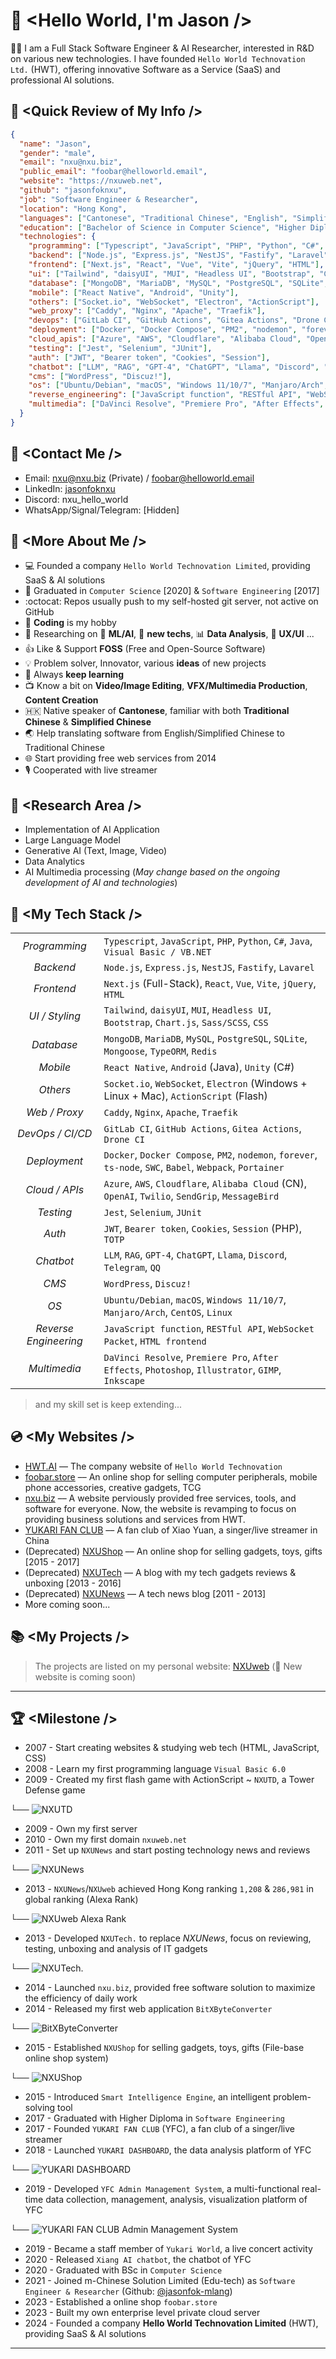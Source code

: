 # :wave: \<Hello World, I'm Jason />

:man_technologist: I am a Full Stack Software Engineer & AI Researcher, interested in R&D on various new technologies. I have founded `Hello World Technovation Ltd.` (HWT), offering innovative Software as a Service (SaaS) and professional AI solutions. 

## :turtle: \<Quick Review of My Info />
```json
{
  "name": "Jason",
  "gender": "male",
  "email": "nxu@nxu.biz",
  "public_email": "foobar@helloworld.email",
  "website": "https://nxuweb.net",
  "github": "jasonfoknxu",
  "job": "Software Engineer & Researcher",
  "location": "Hong Kong",
  "languages": ["Cantonese", "Traditional Chinese", "English", "Simplified Chinese", "zh-HK", "zh-Hant", "zh-Hans"],
  "education": ["Bachelor of Science in Computer Science", "Higher Diploma in Software Engineering"],
  "technologies": {
    "programming": ["Typescript", "JavaScript", "PHP", "Python", "C#", "Java", "Visual Basic / VB.NET"],
    "backend": ["Node.js", "Express.js", "NestJS", "Fastify", "Laravel"],
    "frontend": ["Next.js", "React", "Vue", "Vite", "jQuery", "HTML"],
    "ui": ["Tailwind", "daisyUI", "MUI", "Headless UI", "Bootstrap", "Chart.js", "Sass/SCSS", "CSS"],
    "database": ["MongoDB", "MariaDB", "MySQL", "PostgreSQL", "SQLite", "Mongoose", "TypeORM", "Redis"],
    "mobile": ["React Native", "Android", "Unity"],
    "others": ["Socket.io", "WebSocket", "Electron", "ActionScript"],
    "web_proxy": ["Caddy", "Nginx", "Apache", "Traefik"],
    "devops": ["GitLab CI", "GitHub Actions", "Gitea Actions", "Drone CI"],
    "deployment": ["Docker", "Docker Compose", "PM2", "nodemon", "forever", "ts-node", "SWC", "Babel", "Webpack", "Portainer"],
    "cloud_apis": ["Azure", "AWS", "Cloudflare", "Alibaba Cloud", "OpenAI", "Twilio", "SendGrip", "MessageBird"],
    "testing": ["Jest", "Selenium", "JUnit"],
    "auth": ["JWT", "Bearer token", "Cookies", "Session"],
    "chatbot": ["LLM", "RAG", "GPT-4", "ChatGPT", "Llama", "Discord", "Telegram", "QQ"],
    "cms": ["WordPress", "Discuz!"],
    "os": ["Ubuntu/Debian", "macOS", "Windows 11/10/7", "Manjaro/Arch", "CentOS", "Linux"],
    "reverse_engineering": ["JavaScript function", "RESTful API", "WebSocket Packet", "HTML frontend"],
    "multimedia": ["DaVinci Resolve", "Premiere Pro", "After Effects", "Photoshop", "Illustrator", "GIMP", "Inkscape"]
  }
}
```

## :incoming_envelope: \<Contact Me />
- Email: nxu@nxu.biz (Private) / foobar@helloworld.email
- LinkedIn: [jasonfoknxu](https://www.linkedin.com/in/jasonfoknxu)
- Discord: nxu_hello_world
- WhatsApp/Signal/Telegram: [Hidden]

## :floppy_disk: \<More About Me />
- :computer: Founded a company `Hello World Technovation Limited`, providing SaaS & AI solutions
- :school: Graduated in `Computer Science` [2020] & `Software Engineering` [2017]
- :octocat: Repos usually push to my self-hosted git server, not active on GitHub
- :game_die: **Coding** is my hobby
- :star2: Researching on :robot: **ML/AI**, :rocket: **new techs**, :bar_chart: **Data Analysis**, :rainbow: **UX/UI** ...
- :thumbsup: Like & Support **FOSS** (Free and Open-Source Software)
- :bulb: Problem solver, Innovator, various **ideas** of new projects
- :book: Always **keep learning**
- :tv: Know a bit on **Video/Image Editing**, **VFX/Multimedia Production**, **Content Creation**
- :hong_kong: Native speaker of **Cantonese**, familiar with both **Traditional Chinese** & **Simplified Chinese**
- :earth_asia: Help translating software from English/Simplified Chinese to Traditional Chinese
- :globe_with_meridians: Start providing free web services from 2014
- :studio_microphone: Cooperated with live streamer

## :microscope: \<Research Area />
- Implementation of AI Application
- Large Language Model
- Generative AI (Text, Image, Video)
- Data Analytics
- AI Multimedia processing
(*May change based on the ongoing development of AI and technologies*)

## :abacus: \<My Tech Stack />

|   |   |
|:---:|---|
|*Programming* | `Typescript`, `JavaScript`, `PHP`, `Python`, `C#`, `Java`, `Visual Basic / VB.NET` |
|*Backend*| `Node.js`, `Express.js`, `NestJS`, `Fastify`, `Lavarel`|
|*Frontend*| `Next.js` (Full-Stack), `React`, `Vue`, `Vite`, `jQuery`, `HTML`|
|*UI / Styling*| `Tailwind`, `daisyUI`, `MUI`, `Headless UI`, `Bootstrap`, `Chart.js`, `Sass/SCSS`, `CSS`|
|*Database*| `MongoDB`, `MariaDB`, `MySQL`, `PostgreSQL`, `SQLite`, `Mongoose`, `TypeORM`, `Redis`|
|*Mobile*| `React Native`, `Android` (Java), `Unity` (C#)|
|*Others*| `Socket.io`, `WebSocket`, `Electron` (Windows + Linux + Mac), `ActionScript` (Flash)|
|*Web / Proxy*| `Caddy`, `Nginx`, `Apache`, `Traefik`|
|*DevOps / CI/CD*| `GitLab CI`, `GitHub Actions`, `Gitea Actions`, `Drone CI`|
|*Deployment*| `Docker`, `Docker Compose`, `PM2`, `nodemon`, `forever`, `ts-node`, `SWC`, `Babel`, `Webpack`, `Portainer`|
|*Cloud / APIs*| `Azure`, `AWS`, `Cloudflare`, `Alibaba Cloud` (CN), `OpenAI`, `Twilio`, `SendGrip`, `MessageBird`|
|*Testing*| `Jest`, `Selenium`, `JUnit`|
|*Auth*| `JWT`, `Bearer token`, `Cookies`, `Session` (PHP), `TOTP`|
|*Chatbot*| `LLM`, `RAG`, `GPT-4`, `ChatGPT`, `Llama`, `Discord`, `Telegram`, `QQ`|
|*CMS*| `WordPress`, `Discuz!`|
|*OS*| `Ubuntu/Debian`, `macOS`, `Windows 11/10/7`, `Manjaro/Arch`, `CentOS`, `Linux`|
|*Reverse Engineering*| `JavaScript function`, `RESTful API`, `WebSocket Packet`, `HTML frontend`|
|*Multimedia*| `DaVinci Resolve`, `Premiere Pro`, `After Effects`, `Photoshop`, `Illustrator`, `GIMP`, `Inkscape`|

> and my skill set is keep extending...

## :cd: \<My Websites />
- [HWT.AI](https://hwt.ai) –– The company website of `Hello World Technovation`
- [foobar.store](https://foobar.store) –– An online shop for selling computer peripherals, mobile phone accessories, creative gadgets, TCG
- [nxu.biz](https://nxu.biz) –– A website perviously provided free services, tools, and software for everyone. Now, the website is revamping to focus on providing business solutions and services from HWT.
- [YUKARI FAN CLUB](https://yukari.top) –– A fan club of Xiao Yuan, a singer/live streamer in China
- (Deprecated) [NXUShop](https://shop.nxuweb.net) –– An online shop for selling gadgets, toys, gifts [2015 - 2017]
- (Deprecated) [NXUTech](https://tech.nxuweb.net) –– A blog with my tech gadgets reviews & unboxing [2013 - 2016]
- (Deprecated) [NXUNews](https://new.nxuweb.net) –– A tech news blog [2011 - 2013]
- More coming soon...

## :books: \<My Projects />

> The projects are listed on my personal website: [NXUweb](https://www.nxuweb.net/) (:construction: New website is coming soon)

---

## :trophy: \<Milestone />
- 2007 \- Start creating websites & studying web tech (HTML, JavaScript, CSS)
- 2008 \- Learn my first programming language `Visual Basic 6.0`
- 2009 \- Created my first flash game with ActionScript ~ `NXUTD`, a Tower Defense game

└── ![NXUTD](/images/nxutd_thumb.png)
- 2009 \- Own my first server
- 2010 \- Own my first domain `nxuweb.net`
- 2011 \- Set up `NXUNews` and start posting technology news and reviews

└── ![NXUNews](/images/nxunews_thumb.png)
- 2013 \- `NXUNews`/`NXUweb` achieved Hong Kong ranking `1,208` & `286,981` in global ranking (Alexa Rank)

└── ![NXUweb Alexa Rank](/images/nxuweb-alexa-rank-2013-02-25.png)
- 2013 \- Developed `NXUTech.` to replace *NXUNews*, focus on reviewing, testing, unboxing and analysis of IT gadgets

└── ![NXUTech.](/images/nxutech_thumb.png)
- 2014 \- Launched `nxu.biz`, provided free software solution to maximize the efficiency of daily work
- 2014 \- Released my first web application `BitXByteConverter`

└── ![BitXByteConverter](/images/bxbc_thumb.png)
- 2015 \- Established `NXUShop` for selling gadgets, toys, gifts (File-base online shop system)

└── ![NXUShop](/images/nxushop_thumb.png)
- 2015 \- Introduced `Smart Intelligence Engine`, an intelligent problem-solving tool
- 2017 \- Graduated with Higher Diploma in `Software Engineering`
- 2017 \- Founded `YUKARI FAN CLUB` (YFC), a fan club of a singer/live streamer
- 2018 \- Launched `YUKARI DASHBOARD`, the data analysis platform of YFC

└── ![YUKARI DASHBOARD](/images/yukari-dashboard_thumb.png)
- 2019 \- Developed `YFC Admin Management System`, a multi-functional real-time data collection, management, analysis, visualization platform of YFC

└── ![YUKARI FAN CLUB Admin Management System](/images/yukari-fan-club-backend.png)
- 2019 \- Became a staff member of `Yukari World`, a live concert activity
- 2020 \- Released `Xiang AI chatbot`, the chatbot of YFC
- 2020 \- Graduated with BSc in `Computer Science`
- 2021 \- Joined m-Chinese Solution Limited (Edu-tech) as `Software Engineer & Researcher` (Github: [@jasonfok-mlang](https://github.com/jasonfok-mlang))
- 2023 \- Established a online shop `foobar.store`
- 2023 \- Built my own enterprise level private cloud server
- 2024 \- Founded a company **Hello World Technovation Limited** (HWT), providing SaaS & AI solutions

---